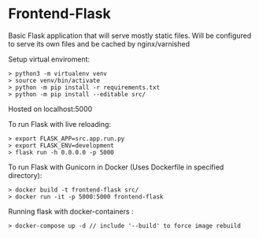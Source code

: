 # Frontend-Flask
Basic Flask application that will serve mostly static files.
Will be configured to serve its own files and be cached by nginx/varnished

Setup virtual enviroment:
```
> python3 -m virtualenv venv
> source venv/bin/activate
> python -m pip install -r requirements.txt
> python -m pip install --editable src/
```


Hosted on localhost:5000

To run Flask with live reloading:
```
> export FLASK_APP=src.app.run.py
> export FLASK_ENV=development
> flask run -h 0.0.0.0 -p 5000
```
To run Flask with Gunicorn in Docker (Uses Dockerfile in specified directory):
```
> docker build -t frontend-flask src/
> docker run -it -p 5000:5000 frontend-flask
```
Running flask with docker-containers :
```
> docker-compose up -d // include '--build' to force image rebuild
```